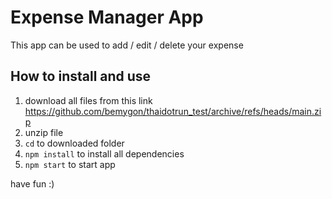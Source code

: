 #  Expense Manager App
This app can be used to add / edit / delete your expense


##  How to install and use
1. download all files from this link https://github.com/bemygon/thaidotrun_test/archive/refs/heads/main.zip
2. unzip file 
3.  `cd` to downloaded folder
4.  `npm install` to install all dependencies
5. `npm start` to start app

have fun :)
